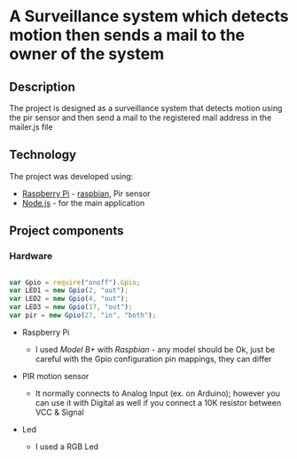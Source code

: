 # A Surveillance system which detects motion then sends a mail to the owner of the system

## Description  
 
The project is designed as a surveillance system that detects motion using the pir sensor and then
send a mail to the registered mail address in the mailer.js file

## Technology 
 
The project was developed using: 
- [Raspberry Pi](http://raspberrypi.org) - [raspbian](https://www.raspbian.org/), Pir sensor
- [Node.js](https://nodejs.org/en/) - for the main application 
 
## Project components 

### Hardware 

```javascript

var Gpio = require("onoff").Gpio;
var LED1 = new Gpio(2, "out");
var LED2 = new Gpio(4, "out");
var LED3 = new Gpio(17, "out");
var pir = new Gpio(27, "in", "both");


```
- Raspberry Pi 
  - I used *Model B+* with *Raspbian* - any model should be Ok, just be careful with the Gpio configuration pin mappings, they can differ 
 

- PIR motion sensor 
  
  - It normally connects to Analog Input (ex. on Arduino); however you can use it with Digital as well if you connect a 10K resistor between VCC & Signal  


- Led 
  - I used a RGB Led

 
